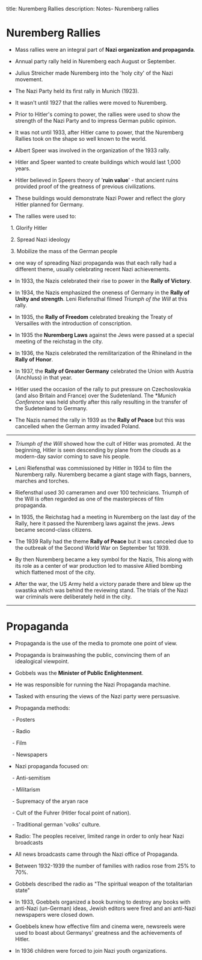 title: Nuremberg Rallies
description: Notes- Nuremberg rallies

# Nuremberg Rallies

- Mass rallies were an integral part of **Nazi organization and propaganda**.

- Annual party rally held in Nuremberg each August or September.

- Julius Streicher made Nuremberg into the 'holy city' of the Nazi movement.

- The Nazi Party held its first rally in Munich (1923).

- It wasn't until 1927 that the rallies were moved to Nuremberg.

- Prior to Hitler's coming to power, the rallies were used to show the strength of the Nazi Party and to impress German public opinion.

- It was not until 1933, after Hitler came to power, that the Nuremberg Rallies took on the shape so well known to the world.

- Albert Speer was involved in the organization of the 1933 rally.

- Hitler and Speer wanted to create buildings which would last 1,000 years.

- Hitler believed in Speers theory of '**ruin value**' - that ancient ruins provided proof of the greatness of previous civilizations.

- These buildings would demonstrate Nazi Power and reflect the glory Hitler planned for Germany.

- The rallies were used to:

&nbsp;&nbsp;&nbsp;1. Glorify Hitler

&nbsp;&nbsp;&nbsp;2. Spread Nazi ideology

&nbsp;&nbsp;&nbsp;3. Mobilize the mass of the German people

- one way of spreading Nazi propaganda was that each rally had a different theme, usually celebrating recent Nazi achievements.

- In 1933, the Nazis celebrated their rise to power in the **Rally of Victory**.

- In 1934, the Nazis emphasized the oneness of Germany in the **Rally of Unity and strength**. Leni Riefensthal filmed *Triumph of the Will* at this rally.

- In 1935, the **Rally of Freedom** celebrated breaking the Treaty of Versailles with the introduction of conscription.

- In 1935 the **Nuremberg Laws** against the Jews were passed at a special meeting of the reichstag in the city.

- In 1936, the Nazis celebrated the remilitarization of the Rhineland in the **Rally of Honor**.

- In 1937, the **Rally of Greater Germany** celebrated the Union with Austria (Anchluss) in that year.

- Hitler used the occasion of the rally to put pressure on Czechoslovakia (and also Britain and France) over the Sudetenland. The **Munich Conference* was held shortly after this rally resulting in the transfer of the Sudetenland to Germany.

- The Nazis named the rally in 1939 as the **Rally of Peace** but this was cancelled when the German army invaded Poland.

---

- *Triumph of the Will* showed how the cult of Hitler was promoted. At the beginning, Hitler is seen descending by plane from the clouds as a modern-day savior coming to save his people.

- Leni Riefensthal was commissioned by Hitler in 1934 to film the Nuremberg rally. Nuremberg became a giant stage with flags, banners, marches and torches.

- Riefensthal used 30 cameramen and over 100 technicians. Triumph of the Will is often regarded as one of the masterpieces of film propaganda.

- In 1935, the Reichstag had a meeting in Nuremberg on the last day of the Rally, here it passed the Nuremberg laws against the jews. Jews became second-class citizens.

- The 1939 Rally had the theme **Rally of Peace** but it was canceled due to the outbreak of the Second World War on September 1st 1939.

- By then Nuremberg became a key symbol for the Nazis, This along with its role as a center of war production led to massive Allied bombing which flattened most of the city.

- After the war, the US Army held a victory parade there and blew up the swastika which was behind the reviewing stand. The trials of the Nazi war criminals were deliberately held in the city.

---

# Propaganda

- Propaganda is the use of the media to promote one point of view.

- Propaganda is brainwashing the public, convincing them of an idealogical viewpoint.

- Gobbels was the **Minister of Public Enlightenment**.

- He was responsible for running the Nazi Propaganda machine.

- Tasked with ensuring the views of the Nazi party were persuasive.

- Propaganda methods:

&nbsp;&nbsp;&nbsp; - Posters

&nbsp;&nbsp;&nbsp; - Radio

&nbsp;&nbsp;&nbsp; - Film

&nbsp;&nbsp;&nbsp; - Newspapers

- Nazi propaganda focused on:

&nbsp;&nbsp;&nbsp; - Anti-semitism

&nbsp;&nbsp;&nbsp; - Militarism

&nbsp;&nbsp;&nbsp; - Supremacy of the aryan race

&nbsp;&nbsp;&nbsp; - Cult of the Fuhrer (Hitler focal point of nation).

&nbsp;&nbsp;&nbsp; - Traditional german 'volks' culture.

- Radio: The peoples receiver, limited range in order to only hear Nazi broadcasts

- All news broadcasts came through the Nazi office of Propaganda.

- Between 1932-1939 the number of families with radios rose from 25% to 70%.

- Gobbels described the radio as "The spiritual weapon of the totalitarian state"

- In 1933, Goebbels organized a book burning to destroy any books with anti-Nazi (un-German) ideas, Jewish editors were fired and ani anti-Nazi newspapers were closed down.

- Goebbels knew how effective film and cinema were, newsreels were used to boast about Germanys' greatness and the achievements of Hitler.

- In 1936 children were forced to join Nazi youth organizations.
